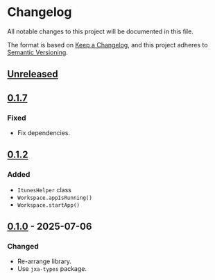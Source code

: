 <!-- markdownlint-configure-file {"MD024": { "siblings_only": true } } -->

# Changelog

All notable changes to this project will be documented in this file.

The format is based on [Keep a Changelog](https://keepachangelog.com/en/1.0.0/), and this project
adheres to [Semantic Versioning](https://semver.org/spec/v2.0.0.html).

## [Unreleased]

## [0.1.7]

### Fixed

- Fix dependencies.

## [0.1.2]

### Added

- `ItunesHelper` class
- `Workspace.appIsRunning()`
- `Workspace.startApp()`

## [0.1.0] - 2025-07-06

### Changed

- Re-arrange library.
- Use `jxa-types` package.

[unreleased]: https://github.com/Tatsh/jxa-lib/compare/v0.1.7...HEAD
[0.1.7]: https://github.com/Tatsh/jxa-lib/compare/v0.1.6...v0.1.7
[0.1.2]: https://github.com/Tatsh/jxa-lib/compare/v0.1.1...v0.1.2
[0.1.0]: https://github.com/Tatsh/jxa-lib/compare/v0.0.2...v0.1.0
